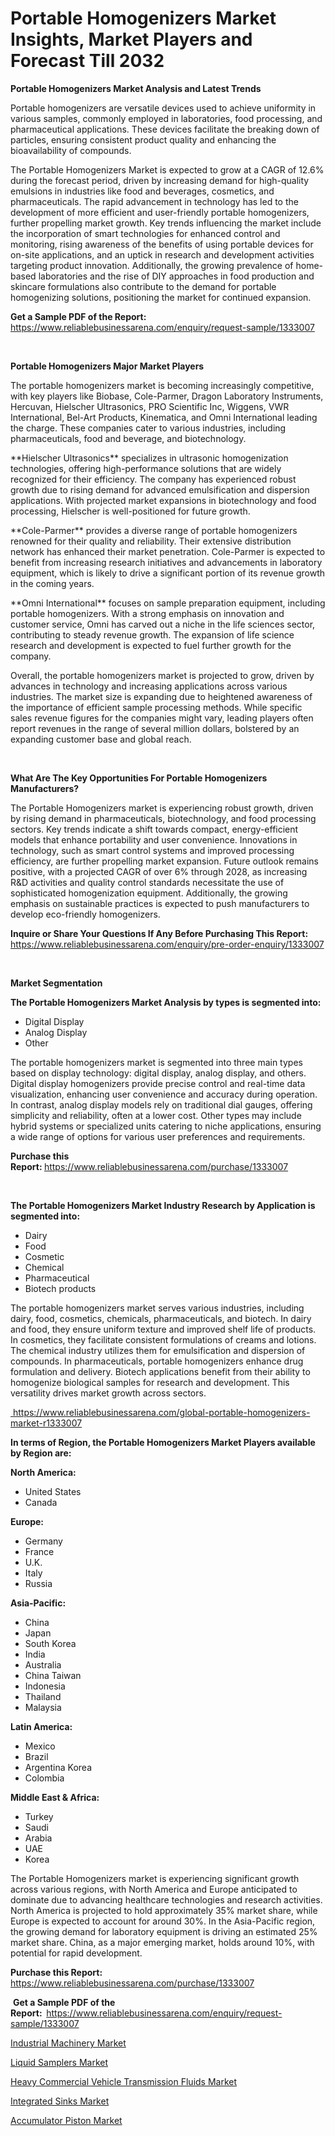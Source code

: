 <p><h1>Portable Homogenizers Market Insights, Market Players and Forecast Till 2032</h1></p><p><strong>Portable Homogenizers Market Analysis and Latest Trends</strong></p>
<p><p>Portable homogenizers are versatile devices used to achieve uniformity in various samples, commonly employed in laboratories, food processing, and pharmaceutical applications. These devices facilitate the breaking down of particles, ensuring consistent product quality and enhancing the bioavailability of compounds.</p><p>The Portable Homogenizers Market is expected to grow at a CAGR of 12.6% during the forecast period, driven by increasing demand for high-quality emulsions in industries like food and beverages, cosmetics, and pharmaceuticals. The rapid advancement in technology has led to the development of more efficient and user-friendly portable homogenizers, further propelling market growth. Key trends influencing the market include the incorporation of smart technologies for enhanced control and monitoring, rising awareness of the benefits of using portable devices for on-site applications, and an uptick in research and development activities targeting product innovation. Additionally, the growing prevalence of home-based laboratories and the rise of DIY approaches in food production and skincare formulations also contribute to the demand for portable homogenizing solutions, positioning the market for continued expansion.</p></p>
<p><strong>Get a Sample PDF of the Report:&nbsp;</strong> <a href="https://www.reliablebusinessarena.com/enquiry/request-sample/1333007?utm_campaign=3024&utm_medium=2&utm_source=Github&utm_content=ia&utm_term=24032025&utm_id=portable-homogenizers">https://www.reliablebusinessarena.com/enquiry/request-sample/1333007</a></p>
<p>&nbsp;</p>
<p><strong>Portable Homogenizers Major Market Players</strong></p>
<p><p>The portable homogenizers market is becoming increasingly competitive, with key players like Biobase, Cole-Parmer, Dragon Laboratory Instruments, Hercuvan, Hielscher Ultrasonics, PRO Scientific Inc, Wiggens, VWR International, Bel-Art Products, Kinematica, and Omni International leading the charge. These companies cater to various industries, including pharmaceuticals, food and beverage, and biotechnology.</p><p>**Hielscher Ultrasonics** specializes in ultrasonic homogenization technologies, offering high-performance solutions that are widely recognized for their efficiency. The company has experienced robust growth due to rising demand for advanced emulsification and dispersion applications. With projected market expansions in biotechnology and food processing, Hielscher is well-positioned for future growth.</p><p>**Cole-Parmer** provides a diverse range of portable homogenizers renowned for their quality and reliability. Their extensive distribution network has enhanced their market penetration. Cole-Parmer is expected to benefit from increasing research initiatives and advancements in laboratory equipment, which is likely to drive a significant portion of its revenue growth in the coming years.</p><p>**Omni International** focuses on sample preparation equipment, including portable homogenizers. With a strong emphasis on innovation and customer service, Omni has carved out a niche in the life sciences sector, contributing to steady revenue growth. The expansion of life science research and development is expected to fuel further growth for the company.</p><p>Overall, the portable homogenizers market is projected to grow, driven by advances in technology and increasing applications across various industries. The market size is expanding due to heightened awareness of the importance of efficient sample processing methods. While specific sales revenue figures for the companies might vary, leading players often report revenues in the range of several million dollars, bolstered by an expanding customer base and global reach.</p></p>
<p>&nbsp;</p>
<p><strong>What Are The Key Opportunities For Portable Homogenizers Manufacturers?</strong></p>
<p><p>The Portable Homogenizers market is experiencing robust growth, driven by rising demand in pharmaceuticals, biotechnology, and food processing sectors. Key trends indicate a shift towards compact, energy-efficient models that enhance portability and user convenience. Innovations in technology, such as smart control systems and improved processing efficiency, are further propelling market expansion. Future outlook remains positive, with a projected CAGR of over 6% through 2028, as increasing R&D activities and quality control standards necessitate the use of sophisticated homogenization equipment. Additionally, the growing emphasis on sustainable practices is expected to push manufacturers to develop eco-friendly homogenizers.</p></p>
<p><strong>Inquire or Share Your Questions If Any Before Purchasing This Report:</strong> <a href="https://www.reliablebusinessarena.com/enquiry/pre-order-enquiry/1333007?utm_campaign=3024&utm_medium=2&utm_source=Github&utm_content=ia&utm_term=24032025&utm_id=portable-homogenizers">https://www.reliablebusinessarena.com/enquiry/pre-order-enquiry/1333007</a></p>
<p>&nbsp;</p>
<p><strong>Market Segmentation</strong></p>
<p><strong>The Portable Homogenizers Market Analysis by types is segmented into:</strong></p>
<p><ul><li>Digital Display</li><li>Analog Display</li><li>Other</li></ul></p>
<p><p>The portable homogenizers market is segmented into three main types based on display technology: digital display, analog display, and others. Digital display homogenizers provide precise control and real-time data visualization, enhancing user convenience and accuracy during operation. In contrast, analog display models rely on traditional dial gauges, offering simplicity and reliability, often at a lower cost. Other types may include hybrid systems or specialized units catering to niche applications, ensuring a wide range of options for various user preferences and requirements.</p></p>
<p><strong>Purchase this Report:&nbsp;</strong><a href="https://www.reliablebusinessarena.com/purchase/1333007?utm_campaign=3024&utm_medium=2&utm_source=Github&utm_content=ia&utm_term=24032025&utm_id=portable-homogenizers">https://www.reliablebusinessarena.com/purchase/1333007</a></p>
<p>&nbsp;</p>
<p><strong>The Portable Homogenizers Market Industry Research by Application is segmented into:</strong></p>
<p><ul><li>Dairy</li><li>Food</li><li>Cosmetic</li><li>Chemical</li><li>Pharmaceutical</li><li>Biotech products</li></ul></p>
<p><p>The portable homogenizers market serves various industries, including dairy, food, cosmetics, chemicals, pharmaceuticals, and biotech. In dairy and food, they ensure uniform texture and improved shelf life of products. In cosmetics, they facilitate consistent formulations of creams and lotions. The chemical industry utilizes them for emulsification and dispersion of compounds. In pharmaceuticals, portable homogenizers enhance drug formulation and delivery. Biotech applications benefit from their ability to homogenize biological samples for research and development. This versatility drives market growth across sectors.</p></p>
<p><a href="https://www.reliablebusinessarena.com/global-portable-homogenizers-market-r1333007?utm_campaign=3024&utm_medium=2&utm_source=Github&utm_content=ia&utm_term=24032025&utm_id=portable-homogenizers">&nbsp;https://www.reliablebusinessarena.com/global-portable-homogenizers-market-r1333007</a></p>
<p><strong>In terms of Region, the Portable Homogenizers Market Players available by Region are:</strong></p>
<p>
    <p> <strong> North America: </strong>
        <ul>
            <li>United States</li>
            <li>Canada</li>
        </ul>
        </p> 
    <p> <strong> Europe: </strong>
        <ul>
            <li>Germany</li>
            <li>France</li>
            <li>U.K.</li>
            <li>Italy</li>
            <li>Russia</li>
        </ul>
        </p> 
    <p> <strong> Asia-Pacific: </strong>
        <ul>
            <li>China</li>
            <li>Japan</li>
            <li>South Korea</li>
            <li>India</li>
            <li>Australia</li>
            <li>China Taiwan</li>
            <li>Indonesia</li>
            <li>Thailand</li>
            <li>Malaysia</li>
        </ul>
        </p> 
    <p> <strong> Latin America: </strong>
        <ul>
            <li>Mexico</li>
            <li>Brazil</li>
            <li>Argentina Korea</li>
            <li>Colombia</li>
        </ul>
        </p> 
    <p> <strong> Middle East & Africa: </strong>
        <ul>
            <li>Turkey</li>
            <li>Saudi</li>
            <li>Arabia</li>
            <li>UAE</li>
            <li>Korea</li>
        </ul>
    </p>
    </p>
<p><p>The Portable Homogenizers market is experiencing significant growth across various regions, with North America and Europe anticipated to dominate due to advancing healthcare technologies and research activities. North America is projected to hold approximately 35% market share, while Europe is expected to account for around 30%. In the Asia-Pacific region, the growing demand for laboratory equipment is driving an estimated 25% market share. China, as a major emerging market, holds around 10%, with potential for rapid development.</p></p>
<p><strong>Purchase this Report: </strong><a href="https://www.reliablebusinessarena.com/purchase/1333007?utm_campaign=3024&utm_medium=2&utm_source=Github&utm_content=ia&utm_term=24032025&utm_id=portable-homogenizers">https://www.reliablebusinessarena.com/purchase/1333007</a></p>
<p>&nbsp;<strong>Get a Sample PDF of the Report:&nbsp;&nbsp;</strong><a href="https://www.reliablebusinessarena.com/enquiry/request-sample/1333007?utm_campaign=3024&utm_medium=2&utm_source=Github&utm_content=ia&utm_term=24032025&utm_id=portable-homogenizers">https://www.reliablebusinessarena.com/enquiry/request-sample/1333007</a></p>
<p><strong></strong></p>
<p><p><a href="https://www.linkedin.com/pulse/industrial-machinery-market-size-expansion-forecast-from-2025-5tn7e?utm_campaign=3024&utm_medium=2&utm_source=Github&utm_content=ia&utm_term=24032025&utm_id=portable-homogenizers">Industrial Machinery Market</a></p><p><a href="https://www.linkedin.com/pulse/liquid-samplers-market-analysis-report-global-insights-region-t1dge?utm_campaign=3024&utm_medium=2&utm_source=Github&utm_content=ia&utm_term=24032025&utm_id=portable-homogenizers">Liquid Samplers Market</a></p><p><a href="https://github.com/amoakuolaopa/Market-Research-Report-List-1/blob/main/heavy-commercial-vehicle-transmission-fluids-market.md?utm_campaign=3024&utm_medium=2&utm_source=Github&utm_content=ia&utm_term=24032025&utm_id=portable-homogenizers">Heavy Commercial Vehicle Transmission Fluids Market</a></p><p><a href="https://www.linkedin.com/pulse/exploring-potential-integrated-sinks-marketthe-upcoming-dvnfe?utm_campaign=3024&utm_medium=2&utm_source=Github&utm_content=ia&utm_term=24032025&utm_id=portable-homogenizers">Integrated Sinks Market</a></p><p><a href="https://www.linkedin.com/pulse/accumulator-piston-market-analysis-report-comprehensive-hoyue?utm_campaign=3024&utm_medium=2&utm_source=Github&utm_content=ia&utm_term=24032025&utm_id=portable-homogenizers">Accumulator Piston Market</a></p></p>
